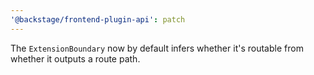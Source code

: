 ```yaml
---
'@backstage/frontend-plugin-api': patch
---
```


The `ExtensionBoundary` now by default infers whether it's routable from whether it outputs a route path.
